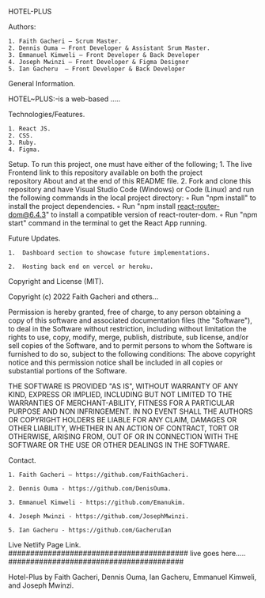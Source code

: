 HOTEL-PLUS

Authors:

    1. Faith Gacheri – Scrum Master.
    2. Dennis Ouma – Front Developer & Assistant Srum Master.
    3. Emmanuel Kimweli – Front Developer & Back Developer
    4. Joseph Mwinzi – Front Developer & Figma Designer
    5. Ian Gacheru  – Front Developer & Back Developer
    
General Information.

HOTEL~PLUS:-is a web-based .....

Technologies/Features.

    1. React JS.
    2. CSS.
    3. Ruby.
    4. Figma.
    
Setup.
To run this project, one must have either of the following;
    1. The live Frontend link to this repository available on both the project repository About and at the end of this README file.
    2. Fork and clone this repository and have Visual Studio Code (Windows) or Code (Linux) and run the following commands in the local project                     directory:
        ◦ Run "npm install" to install the project dependencies.
        ◦ Run "npm install react-router-dom@6.4.3" to install a compatible version of react-router-dom.
        ◦ Run "npm start" command in the terminal to get the React App running.
        
Future Updates.

    1.  Dashboard section to showcase future implementations.
    
    2.  Hosting back end on vercel or heroku.   
    
    
Copyright and License (MIT).

Copyright (c) 2022 Faith Gacheri and others...

Permission is hereby granted, free of charge, to any person obtaining a copy of this software and associated documentation files (the "Software"), to deal in the Software without restriction, including without limitation the rights to use, copy, modify, merge, publish, distribute, sub license, and/or sell copies of the Software, and to permit persons to whom the Software is furnished to do so, subject to the following conditions:
The above copyright notice and this permission notice shall be included in all copies or substantial portions of the Software.

THE SOFTWARE IS PROVIDED "AS IS", WITHOUT WARRANTY OF ANY KIND, EXPRESS OR IMPLIED, INCLUDING BUT NOT LIMITED TO THE WARRANTIES OF MERCHANT-ABILITY, FITNESS FOR A PARTICULAR PURPOSE AND NON INFRINGEMENT. IN NO EVENT SHALL THE AUTHORS OR COPYRIGHT HOLDERS BE LIABLE FOR ANY CLAIM, DAMAGES OR OTHER LIABILITY, WHETHER IN AN ACTION OF CONTRACT, TORT OR OTHERWISE, ARISING FROM, OUT OF OR IN CONNECTION WITH THE SOFTWARE OR THE USE OR OTHER DEALINGS IN THE SOFTWARE.

Contact.

    1. Faith Gacheri – https://github.com/FaithGacheri.
    
    2. Dennis Ouma - https://github.com/DenisOuma.
    
    3. Emmanuel Kimweli - https://github.com/Emanukim.
    
    4. Joseph Mwinzi - https://github.com/JosephMwinzi.
    
    5. Ian Gacheru - https://github.com/GacheruIan
    
Live Netlify Page Link.
#########################################
live goes here.....
########################################

Hotel-Plus by Faith Gacheri, Dennis Ouma, Ian Gacheru, Emmanuel Kimweli, and Joseph Mwinzi.


